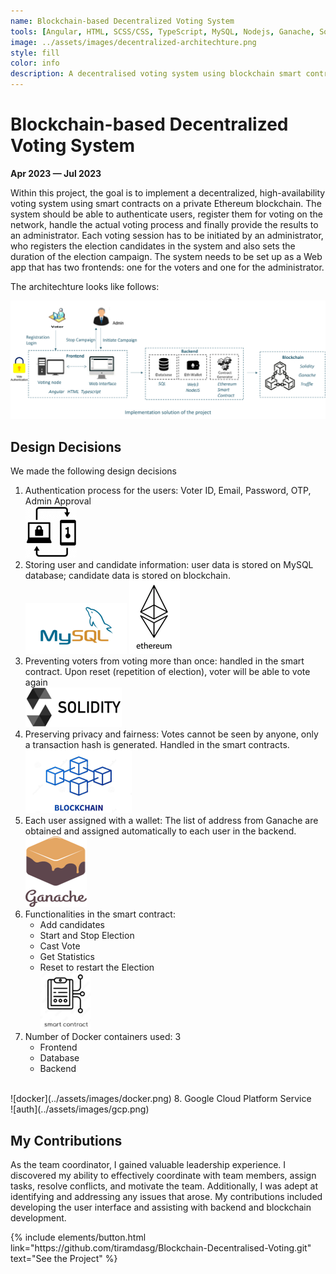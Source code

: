 ```yaml
---
name: Blockchain-based Decentralized Voting System
tools: [Angular, HTML, SCSS/CSS, TypeScript, MySQL, Nodejs, Ganache, Solidity, Truffle, GitHub, Ethereum, Web3.0, GCP (Google Cloud Platform), Docker]
image: ../assets/images/decentralized-architechture.png
style: fill
color: info
description: A decentralised voting system using blockchain smart contracts. Part of the Project Based Learning module of the Advanced Internet Computing course at the TUHH, SoSe, 2023.
---
```


# Blockchain-based Decentralized Voting System
**Apr 2023 — Jul 2023**

Within this project, the goal is to implement a decentralized, high-availability voting system using smart contracts on a private Ethereum blockchain. 
The system should be able to authenticate users, register them for voting on the network, handle the actual voting process and finally provide 
the results to an administrator. Each voting session has to be initiated by an administrator, who registers the election candidates in the system and also sets the duration of the election campaign. The system needs to be set up as a Web app that has two frontends: one for the voters and one for the administrator.

The architechture looks like follows:

![architechture](../assets/images/decentralized-architechture.png)

## Design Decisions

We made the following design decisions <br>
1. Authentication process for the users: Voter ID, Email, Password, OTP, Admin Approval<br>
![auth](../assets/images/decentral-auth.png)
2. Storing user and candidate information: user data is stored on MySQL database; candidate data is stored on blockchain.<br>
![mysql](../assets/images/mysql.png) ![ethereum](../assets/images/ethereum.png)
3. Preventing voters from voting more than once: handled in the smart contract. Upon reset (repetition of election), voter will be able to vote again<br>
![solidity](../assets/images/solidity.png)
4. Preserving privacy and fairness: Votes cannot be seen by anyone, only a transaction hash is generated. Handled in the smart contracts.<br>
![blockchain](../assets/images/blockchain.png)
5. Each user assigned with a wallet: The list of address from Ganache are obtained and assigned automatically to each user in the backend.<br>
![ganache](../assets/images/ganache.png)
6. Functionalities in the smart contract:
    - Add candidates
    - Start and Stop Election
    - Cast Vote
    - Get Statistics
    - Reset to restart the Election
<br><img src="../assets/images/smart-contract.jpg" alt="smart-contract" width="80">
7. Number of Docker containers used: 3
    - Frontend
    - Database
    - Backend
<br>
![docker](../assets/images/docker.png)
8. Google Cloud Platform Service<br>
![auth](../assets/images/gcp.png)


## My Contributions
As the team coordinator, I gained valuable leadership experience. I discovered my ability to effectively coordinate with team members, assign tasks, resolve conflicts, and motivate the team. Additionally, I was adept at identifying and addressing any issues that arose. My contributions included developing the user interface and assisting with backend and blockchain development.

<p class="text-center">
{% include elements/button.html link="https://github.com/tiramdasg/Blockchain-Decentralised-Voting.git" text="See the Project" %}
</p>